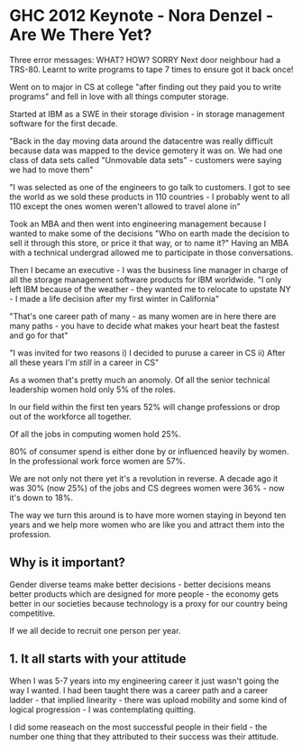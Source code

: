 # GHC 2012 Keynote - Nora Denzel - Are We There Yet?

Three error messages: WHAT?  HOW?  SORRY
Next door neighbour had a TRS-80.  Learnt to write programs to tape 7 times to
ensure got it back once!

Went on to major in CS at college "after finding out they paid you to write
programs" and fell in love with all things computer storage.

Started at IBM as a SWE in their storage division - in storage management
software for the first decade.

"Back in the day moving data around the datacentre was really difficult
because data was mapped to the device gemotery it was on.  We had one class of
data sets called "Unmovable data sets" - customers were saying we had to move
them"

"I was selected as one of the engineers to go talk to customers.  I got to see
the world as we sold these products in 110 countries - I probably went to all
110 except the ones women weren't allowed to travel alone in"

Took an MBA and then went into engineering management because I wanted to make
some of the decisions "Who on earth made the decision to sell it through this
store, or price it that way, or to name it?"  Having an MBA with a technical
undergrad allowed me to participate in those conversations.

Then I became an executive - I was the business line manager in charge of all
the storage management software products for IBM worldwide.  "I only left IBM
because of the weather - they wanted me to relocate to upstate NY - I made a
life decision after my first winter in California"

"That's one career path of many - as many women are in here there are many
paths - you have to decide what makes your heart beat the fastest and go for
that"

"I was invited for two reasons
i) I decided to puruse a career in CS
ii) After all these years I'm *still* in a career in CS"

As a women that's pretty much an anomoly.  Of all the senior technical
leadership women hold only 5% of the roles.

In our field within the first ten years 52% will change professions or drop out of the workforce all together.

Of all the jobs in computing women hold 25%.

80% of consumer spend is either done by or influenced heavily by women.  In
the professional work force women are 57%.

We are not only not there yet it's a revolution in reverse.  A decade ago it was 30% (now 25%) of the jobs and CS degrees women were 36% - now it's down to 18%.

The way we turn this around is to have more women staying in beyond ten years
and we help more women who are like you and attract them into the profession.

## Why is it important?

Gender diverse teams make better decisions - better decisions means better
products which are designed for more people - the economy gets better in our
societies because technology is a proxy for our country being competitive.

If we all decide to recruit one person per year.

## 1. It all starts with your attitude

When I was 5-7 years into my engineering career it just wasn't going the way I
wanted.  I had been taught there was a career path and a career ladder - that
implied linearity - there was upload mobility and some kind of logical
progression - I was contemplating quitting.

I did some reaseach on the most successful people in their field - the number
one thing that they attributed to their success was their attitude.
